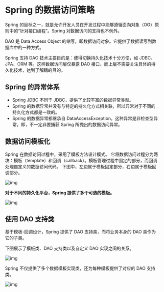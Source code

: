 # Spring 的数据访问策略

Spring 的目标之一，就是允许开发人员在开发过程中能够遵循面向对象（OO）原则中的“针对接口编程”。Spring 对数据访问的支持也不例外。

DAO 是 Data Access Object 的缩写，即数据访问对象。它提供了数据读写到数据库中的一种方式。

Spring 支持 DAO 技术主要目的是：使得切换持久化技术十分方便，如 JDBC、JPA、ORM 等。这样数据访问层仅暴露 DAO 接口，而上层不需要关注具体的持久化技术，达到了解耦的目的。

## Spring 的异常体系

- Spring JDBC 不同于 JDBC，提供了比较丰富的数据异常类型。
- Spring 的数据异常并没有与特定的持久化方式相关联，所以异常对于不同的持久化方式都是一致的。
- Spring 的数据异常都继承自 DataAccessException，这种异常是非检查型异常。即，不一定非要捕获 Spring 所抛出的数据访问异常。

## 数据访问模板化

Spring 在数据访问过程中，采用了模板方法设计模式。
它将数据访问过程分为两块：模板（template）和回调（callback）。模板管理过程中固定的部分，而回调处理自定义的数据访问代码。
下图中，左边属于模板固定部分，右边属于模板回调部分。

![img](http://upload-images.jianshu.io/upload_images/3101171-d4b685e27d934b52.png)

**对于不同的持久化平台，Spring 提供了多个可选的模板。**

![img](http://upload-images.jianshu.io/upload_images/3101171-e98a1fe9635b3f1b.png)

## 使用 DAO 支持类

基于模板-回调设计，Spring 提供了 DAO 支持类，而将业务本身的 DAO 类作为它的子类。

下图展示了模板类、DAO 支持类以及自定义 DAO 实现之间的关系。

![img](http://upload-images.jianshu.io/upload_images/3101171-4a9bf6f7ce95428a.png)

Spring 不仅提供了多个数据模板实现类，还为每种模板提供了对应的 DAO 支持类。

![img](http://upload-images.jianshu.io/upload_images/3101171-373f10dd0d377aed.png)
